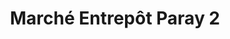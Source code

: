 ---
title: "Marché Entrepôt Paray 2"
url: /paray-vieille-poste/marche-entrepot-paray-2/
shop: Lebensmittel
---